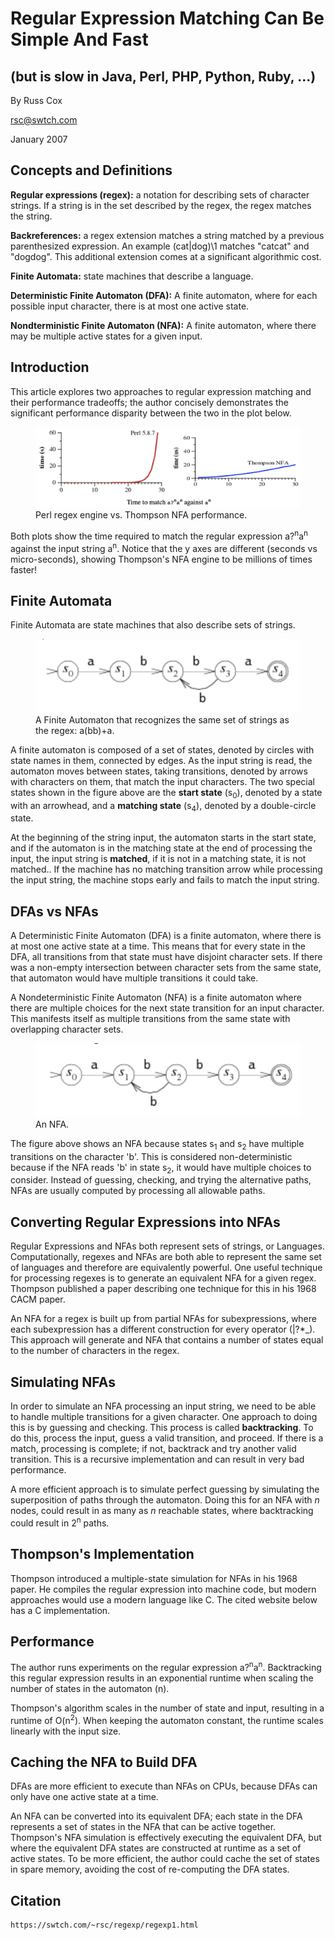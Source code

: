 # Regular Expression Matching Can Be Simple And Fast
## (but is slow in Java, Perl, PHP, Python, Ruby, ...)

By Russ Cox

rsc@swtch.com

January 2007

## Concepts and Definitions

**Regular expressions (regex):** a notation for describing sets of character strings. If a string is in the set described by the regex, the regex matches the string.

**Backreferences:** a regex extension matches a string matched by a previous parenthesized expression. An example (cat|dog)\1 matches "catcat" and "dogdog". This additional extension comes at a significant algorithmic cost.

**Finite Automata:** state machines that describe a language.

**Deterministic Finite Automaton (DFA):** A finite automaton, where for each possible input character, there is at most one active state.

**Nondterministic Finite Automaton (NFA):** A finite automaton, where there may be multiple active states for a given input.


## Introduction

This article explores two approaches to regular expression matching and their performance tradeoffs; the author concisely demonstrates the significant performance disparity between the two in the plot below. 

<figure>
    <img src="./figures/fig1.1.png" alt="image-1-1" style="zoom:100%;" />
        <figcaption>Perl regex engine vs. Thompson NFA performance.</figcaption>
</figure>

Both plots show the time required to match the regular expression a?<sup>n</sup>a<sup>n</sup> against the input string a<sup>n</sup>. Notice that the y axes are different (seconds vs micro-seconds), showing Thompson's NFA engine to be millions of times faster!

## Finite Automata

Finite Automata are state machines that also describe sets of strings.

<figure>
    <img src="./figures/fig1.2.png" alt="image-1-1" style="zoom:100%;" />
        <figcaption>A Finite Automaton that recognizes the same set of strings as the regex: a(bb)+a.</figcaption>
</figure>

A finite automaton is composed of a set of states, denoted by circles with state names in them, connected by edges. As the input string is read, the automaton moves between states, taking transitions, denoted by arrows with characters on them, that match the input characters. The two special states shown in the figure above are the **start state** (s<sub>0</sub>), denoted by a state with an arrowhead, and a **matching state** (s<sub>4</sub>), denoted by a double-circle state.

At the beginning of the string input, the automaton starts in the start state, and if the automaton is in the matching state at the end of processing the input, the input string is **matched**, if it is not in a matching state, it is not matched.. If the machine has no matching transition arrow while processing the input string, the machine stops early and fails to match the input string.

## DFAs vs NFAs

A Deterministic Finite Automaton (DFA) is a finite automaton, where there is at most one active state at a time. This means that for every state in the DFA, all transitions from that state must have disjoint character sets. If there was a non-empty intersection between character sets from the same state, that automaton would have multiple transitions it could take.

A Nondeterministic Finite Automaton (NFA) is a finite automaton where there are multiple choices for the next state transition for an input character. This manifests itself as multiple transitions from the same state with overlapping character sets.

<figure>
    <img src="./figures/fig1.3.png" alt="image-1-1" style="zoom:100%;" />
        <figcaption>An NFA.</figcaption>
</figure>

The figure above shows an NFA because states s<sub>1</sub> and s<sub>2</sub> have multiple transitions on the character 'b'. This is considered non-deterministic because if the NFA reads 'b' in state s<sub>2</sub>, it would have multiple choices to consider. Instead of guessing, checking, and trying the alternative paths, NFAs are usually computed by processing all allowable paths.

## Converting Regular Expressions into NFAs

Regular Expressions and NFAs both represent sets of strings, or Languages. Computationally, regexes and NFAs are both able to represent the same set of languages and therefore are equivalently powerful. One useful technique for processing regexes is to generate an equivalent NFA for a given regex. Thompson published a paper describing one technique for this in his 1968 CACM paper.

An NFA for a regex is built up from partial NFAs for subexpressions, where each subexpression has a different construction for every operator (|?*_). This approach will generate and NFA that contains a number of states equal to the number of characters in the regex.

## Simulating NFAs

In order to simulate an NFA processing an input string, we need to be able to handle multiple transitions for a given character. One approach to doing this is by guessing and checking. This process is called **backtracking**. To do this, process the input, guess a valid transition, and proceed. If there is a match, processing is complete; if not, backtrack and try another valid transition. This is a recursive implementation and can result in very bad performance.

A more efficient approach is to simulate perfect guessing by simulating the superposition of paths through the automaton. Doing this for an NFA with <i>n</i> nodes, could result in as many as <i>n</i> reachable states, where backtracking could result in 2<sup>n</sup> paths.

## Thompson's Implementation

Thompson introduced a multiple-state simulation for NFAs in his 1968 paper. He compiles the regular expression into machine code, but modern approaches would use a modern language like C. The cited website below has a C implementation.

## Performance

The author runs experiments on the regular expression a?<sup>n</sup>a<sup>n</sup>. Backtracking this regular expression results in an exponential runtime when scaling the number of states in the automaton (n).

Thompson's algorithm scales in the number of state and input, resulting in a runtime of O(n<sup>2</sup>). When keeping the automaton constant, the runtime scales linearly with the input size.

## Caching the NFA to Build DFA

DFAs are more efficient to execute than NFAs on CPUs, because DFAs can only have one active state at a time. 

An NFA can be converted into its equivalent DFA; each state in the DFA represents a set of states in the NFA that can be active together. Thompson's NFA simulation is effectively executing the equivalent DFA, but where the equivalent DFA states are constructed at runtime as a set of active states. To be more efficient, the author could cache the set of states in spare memory, avoiding the cost of re-computing the DFA states.



## Citation

    https://swtch.com/~rsc/regexp/regexp1.html
